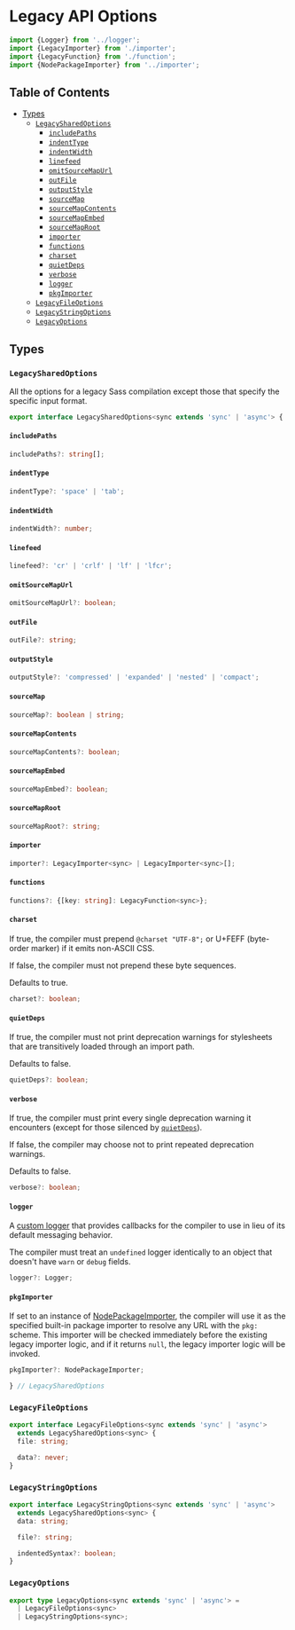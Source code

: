# Legacy API Options

```ts
import {Logger} from '../logger';
import {LegacyImporter} from './importer';
import {LegacyFunction} from './function';
import {NodePackageImporter} from '../importer';
```

## Table of Contents

* [Types](#types)
  * [`LegacySharedOptions`](#legacysharedoptions)
    * [`includePaths`](#includepaths)
    * [`indentType`](#indenttype)
    * [`indentWidth`](#indentwidth)
    * [`linefeed`](#linefeed)
    * [`omitSourceMapUrl`](#omitsourcemapurl)
    * [`outFile`](#outfile)
    * [`outputStyle`](#outputstyle)
    * [`sourceMap`](#sourcemap)
    * [`sourceMapContents`](#sourcemapcontents)
    * [`sourceMapEmbed`](#sourcemapembed)
    * [`sourceMapRoot`](#sourcemaproot)
    * [`importer`](#importer)
    * [`functions`](#functions)
    * [`charset`](#charset)
    * [`quietDeps`](#quietdeps)
    * [`verbose`](#verbose)
    * [`logger`](#logger)
    * [`pkgImporter`](#pkgimporter)
  * [`LegacyFileOptions`](#legacyfileoptions)
  * [`LegacyStringOptions`](#legacystringoptions)
  * [`LegacyOptions`](#legacyoptions)

## Types

### `LegacySharedOptions`

All the options for a legacy Sass compilation except those that specify the
specific input format.

```ts
export interface LegacySharedOptions<sync extends 'sync' | 'async'> {
```

#### `includePaths`

```ts
includePaths?: string[];
```

#### `indentType`

```ts
indentType?: 'space' | 'tab';
```

#### `indentWidth`

```ts
indentWidth?: number;
```

#### `linefeed`

```ts
linefeed?: 'cr' | 'crlf' | 'lf' | 'lfcr';
```

#### `omitSourceMapUrl`

```ts
omitSourceMapUrl?: boolean;
```

#### `outFile`

```ts
outFile?: string;
```

#### `outputStyle`

```ts
outputStyle?: 'compressed' | 'expanded' | 'nested' | 'compact';
```

#### `sourceMap`

```ts
sourceMap?: boolean | string;
```

#### `sourceMapContents`

```ts
sourceMapContents?: boolean;
```

#### `sourceMapEmbed`

```ts
sourceMapEmbed?: boolean;
```

#### `sourceMapRoot`

```ts
sourceMapRoot?: string;
```

#### `importer`

```ts
importer?: LegacyImporter<sync> | LegacyImporter<sync>[];
```

#### `functions`

```ts
functions?: {[key: string]: LegacyFunction<sync>};
```

#### `charset`

If true, the compiler must prepend `@charset "UTF-8";` or U+FEFF (byte-order
marker) if it emits non-ASCII CSS.

If false, the compiler must not prepend these byte sequences.

Defaults to true.

```ts
charset?: boolean;
```

#### `quietDeps`

If true, the compiler must not print deprecation warnings for stylesheets that
are transitively loaded through an import path.

Defaults to false.

```ts
quietDeps?: boolean;
```

#### `verbose`

If true, the compiler must print every single deprecation warning it encounters
(except for those silenced by [`quietDeps`]).

[`quietDeps`]: #quietdeps

If false, the compiler may choose not to print repeated deprecation warnings.

Defaults to false.

```ts
verbose?: boolean;
```

#### `logger`

A [custom logger] that provides callbacks for the compiler to use in lieu of its
default messaging behavior.

[custom logger]: ../logger/index.d.ts.md

The compiler must treat an `undefined` logger identically to an object that
doesn't have `warn` or `debug` fields.

```ts
logger?: Logger;
```

#### `pkgImporter`

If set to an instance of [NodePackageImporter], the compiler will use it as the
specified built-in package importer to resolve any URL with the `pkg:` scheme.
This importer will be checked immediately before the existing legacy importer
logic, and if it returns `null`, the legacy importer logic will be invoked.

[NodePackageImporter]: ../importer.d.ts.md#nodepackageimporter

```ts
pkgImporter?: NodePackageImporter;
```

```ts
} // LegacySharedOptions
```

### `LegacyFileOptions`

```ts
export interface LegacyFileOptions<sync extends 'sync' | 'async'>
  extends LegacySharedOptions<sync> {
  file: string;

  data?: never;
}
```

### `LegacyStringOptions`

```ts
export interface LegacyStringOptions<sync extends 'sync' | 'async'>
  extends LegacySharedOptions<sync> {
  data: string;

  file?: string;

  indentedSyntax?: boolean;
}
```

### `LegacyOptions`

```ts
export type LegacyOptions<sync extends 'sync' | 'async'> =
  | LegacyFileOptions<sync>
  | LegacyStringOptions<sync>;
```
